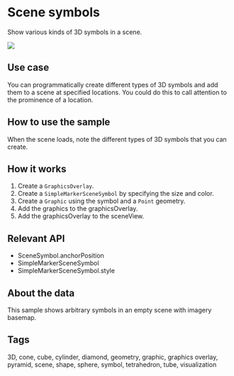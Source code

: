 # Scene symbols

Show various kinds of 3D symbols in a scene.

![](screenshot.png)

## Use case

You can programmatically create different types of 3D symbols and add them to a scene at specified locations. You could do this to call attention to the prominence of a location.

## How to use the sample

When the scene loads, note the different types of 3D symbols that you can create.

## How it works

1. Create a `GraphicsOverlay`.
2. Create a `SimpleMarkerSceneSymbol` by specifying the size and color.
3. Create a `Graphic` using the symbol and a `Point` geometry.
4. Add the graphics to the graphicsOverlay.
5. Add the graphicsOverlay to the sceneView.

## Relevant API

* SceneSymbol.anchorPosition
* SimpleMarkerSceneSymbol
* SimpleMarkerSceneSymbol.style

## About the data

This sample shows arbitrary symbols in an empty scene with imagery basemap.

## Tags

3D, cone, cube, cylinder, diamond, geometry, graphic, graphics overlay, pyramid, scene, shape, sphere, symbol, tetrahedron, tube, visualization
